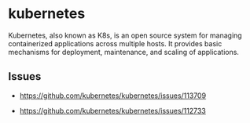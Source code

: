# kubernetes

Kubernetes, also known as K8s, is an open source system for managing containerized applications across multiple hosts. It provides basic mechanisms for deployment, maintenance, and scaling of applications.

## Issues

- <https://github.com/kubernetes/kubernetes/issues/113709>

- <https://github.com/kubernetes/kubernetes/issues/112733>
